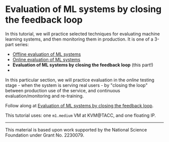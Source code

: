 # Evaluation of ML systems by closing the feedback loop

In this tutorial, we will practice selected techniques for evaluating machine learning systems, and then monitoring them in production. It is one of a 3-part series:

* [Offline evaluation of ML systems](https://teaching-on-testbeds.github.io/eval-offline-chi/)
* [Online evaluation of ML systems](https://teaching-on-testbeds.github.io/eval-online-chi/)
* **Evaluation of ML systems by closing the feedback loop** (this part!)
* 
In this particular section, we will practice evaluation in the *online* testing stage - when the system is serving real users - by "closing the loop" between production use of the service, and continuous evaluation/monitoring and re-training.

Follow along at [Evaluation of ML systems by closing the feedback loop](https://teaching-on-testbeds.github.io/eval-loop-chi/).

This tutorial uses: one `m1.medium` VM at KVM@TACC, and one floating IP.

---

This material is based upon work supported by the National Science Foundation under Grant No. 2230079.

